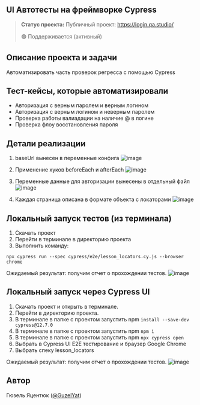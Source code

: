 <h2>UI Автотесты на фреймворке Cypress</h2>

> **Статус проекта:**
> Публичный проект: https://login.qa.studio/
> 
> 🟢 Поддерживается (активный) 

## Описание проекта и задачи
Автоматизировать часть проверок регресса с помощью Cypress

## Тест-кейсы, которые автоматизировали
* Авторизация с верным паролем и верным логином
* Авторизация c верным логином и неверным паролем
* Проверка работы валиадации на наличие @ в логине
* Проверка флоу восстановления пароля

## Детали реализации

1. baseUrl вынесен в переменные конфига
![image](https://raw.githubusercontent.com/GdeGuz25/Cypress.js_autotests/refs/heads/main/baseUrl.png)

3. Применение хуков beforeEach и afterEach
![image](https://raw.githubusercontent.com/GdeGuz25/Cypress.js_autotests/refs/heads/main/2025-07-07_22-23-26.png)

4. Переменные данные для авторизации вынесены в отдельный файл
![image](https://raw.githubusercontent.com/GdeGuz25/Cypress.js_autotests/refs/heads/main/2025-07-07_22-24-15.png)

5. Каждая страница описана в формате объекта с локаторами
![image](https://raw.githubusercontent.com/GdeGuz25/Cypress.js_autotests/refs/heads/main/2025-07-07_22-24-55.png)

## Локальный запуск тестов (из терминала)
1. Скачать проект
2. Перейти в терминале в директорию проекта
2. Выполнить команду:
```
npx cypress run --spec cypress/e2e/lesson_locators.cy.js --browser chrome
```
Ожидаемый результат: получим отчет о прохождении тестов.
![image](https://raw.githubusercontent.com/GdeGuz25/Cypress.js_autotests/refs/heads/main/2025-07-07_22-55-35.png)


## Локальный запуск через Cypress UI
1. Скачать проект и открыть в терминале.
2. Перейти в директорию проекта.
3. В терминале в папке с проектом запустить npm `install --save-dev cypress@12.7.0`
4. В терминале в папке с проектом запустить npm `npm i`
5. В терминале в папке с проектом запустить npm `npx cypress open`
6. Выбрать в Cypress UI E2E тестирование и браузер Google Chrome
7. Выбрать спеку lesson_locators

Ожидаемый результат: получим отчет о прохождении тестов.
![image](https://raw.githubusercontent.com/GdeGuz25/Cypress.js_autotests/refs/heads/main/2025-07-07_22-56-24.png)


## Автор

Гюзель Яцентюк ([@GuzelYat](https://t.me/GuzelYat))
